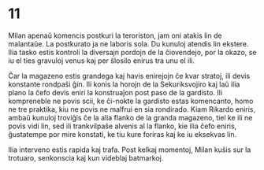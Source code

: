 # 11

Milan apenaŭ komencis postkuri la teroriston, jam oni atakis lin de malantaŭe. La postkurato ja ne laboris sola. Du kunuloj atendis lin ekstere. Ilia tasko estis kontroli la diversajn pordojn de la ĉiovendejo, por la okazo, se iu el ties gravuloj venus kaj per ŝlosilo enirus tra unu el ili.

Ĉar la magazeno estis grandega kaj havis enirejojn ĉe kvar stratoj, ili devis konstante rondpaŝi ĝin. Ili konis la horojn de la Sekuriksvojiro kaj laŭ ilia plano la ĉefo devis eniri la konstruaĵon post paso de la gardisto. Ili kompreneble ne povis scii, ke ĉi-nokte la gardisto estas komencanto, homo ne tre praktika, kiu ne povis ne malfrui en sia rondirado. Kiam Rikardo eniris, ambaŭ kunuloj troviĝis ĉe la alia flanko de la granda magazeno, tiel ke ili ne povis vidi lin, sed ili trankvilpaŝe alvenis al la flanko, kie ilia ĉefo eniris, ĝustatempe por mire konstati, ke tiu kure foriras kaj ke iu eksekvas lin.

Ilia interveno estis rapida kaj trafa. Post kelkaj momentoj, Milan kuŝis sur la trotuaro, senkonscia kaj kun videblaj batmarkoj.
